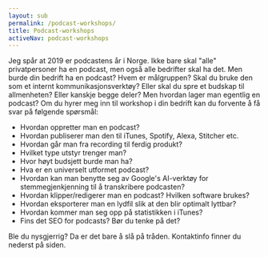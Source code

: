 ```yaml
---
layout: sub
permalink: /podcast-workshops/
title: Podcast-workshops
activeNav: podcast-workshops
---
```


Jeg spår at 2019 er podcastens år i Norge. Ikke bare skal "alle" privatpersoner ha en podcast, men også alle bedrifter skal ha det. Men burde din bedrift ha en podcast? Hvem er målgruppen? Skal du bruke den som et internt kommunikasjonsverktøy? Eller skal du spre et budskap til allmenheten? Eller kanskje begge deler? Men hvordan lager man egentlig en podcast? Om du hyrer meg inn til workshop i din bedrift kan du forvente å få svar på følgende spørsmål:

- Hvordan oppretter man en podcast? 
- Hvordan publiserer man den til iTunes, Spotify, Alexa, Stitcher etc.
- Hvordan går man fra recording til ferdig produkt?
- Hvilket type utstyr trenger man?
- Hvor høyt budsjett burde man ha?
- Hva er en universelt utformet podcast? 
- Hvordan kan man benytte seg av Google's AI-verktøy for stemmegjenkjenning til å transkribere podcasten?
- Hvordan klipper/redigerer man en podcast? Hvilken software brukes?
- Hvordan eksporterer man en lydfil slik at den blir optimalt lyttbar?
- Hvordan kommer man seg opp på statistikken i iTunes? 
- Fins det SEO for podcasts? Bør du tenke på det?

Ble du nysgjerrig? Da er det bare å slå på tråden. Kontaktinfo finner du nederst på siden. 